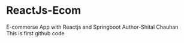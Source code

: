 # ReactJs-Ecom
E-commerse App with Reactjs and Springboot
Author-Shital Chauhan<br>
This is first github code

